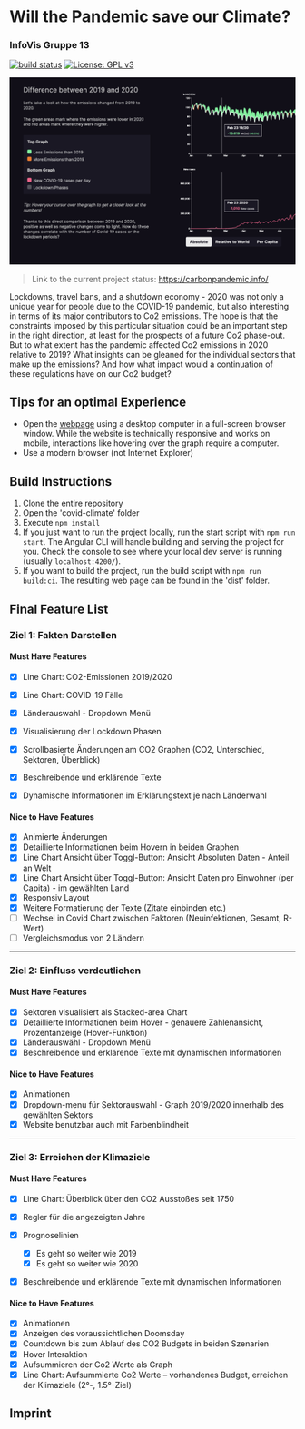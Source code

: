 # Will the Pandemic save our Climate?

### InfoVis Gruppe 13

[![build status](https://github.com/timcreatedit/infovis-gruppe-13/workflows/Build/badge.svg)](https://github.com/timcreatedit/infovis-gruppe-13/actions) [![License: GPL v3](https://img.shields.io/badge/License-GPLv3-blue.svg)](https://www.gnu.org/licenses/gpl-3.0)

![Screenshot](./Screenshot.png)

>  Link to the current project status: https://carbonpandemic.info/



Lockdowns, travel bans, and a shutdown economy - 2020 was not only a unique year for people due to the COVID-19 pandemic, but also interesting in terms of its major contributors to Co2 emissions.
The hope is that the constraints imposed by this particular situation could be an important step in the right direction, at least for the prospects of a future Co2 phase-out.
But to what extent has the pandemic affected Co2 emissions in 2020 relative to 2019? What insights can be gleaned for the individual sectors that make up the emissions?
And how what impact would a continuation of these regulations have on our Co2 budget?

## Tips for an optimal Experience

- Open the [webpage](https://carbonpandemic.info/) using a desktop computer in a full-screen browser window. While the website is technically responsive and works on mobile, interactions like hovering over the graph require a computer.
- Use a modern browser (not Internet Explorer)

## Build Instructions

1. Clone the entire repository
2. Open the 'covid-climate' folder
3. Execute ``npm install``
4. If you just want to run the project locally, run the start script with  ``npm run start``. The Angular CLI will handle building and serving the project for you. Check the console to see where your local dev server is running (usually ``localhost:4200/``).
5. If you want to build the project, run the build script with ``npm run build:ci``. The resulting web page can be found in the 'dist' folder.
## Final Feature List

### Ziel 1: Fakten Darstellen

#### Must Have Features

- [X] Line Chart: CO2-Emissionen 2019/2020
- [X] Line Chart: COVID-19 Fälle
- [X] Länderauswahl - Dropdown Menü
- [X] Visualisierung der Lockdown Phasen
- [X] Scrollbasierte Änderungen am CO2 Graphen (CO2, Unterschied, Sektoren, Überblick)
- [X] Beschreibende und erklärende Texte
- [X] Dynamische Informationen im Erklärungstext je nach Länderwahl


#### Nice to Have Features

- [X] Animierte Änderungen
- [X] Detaillierte Informationen beim Hovern in beiden Graphen
- [X] Line Chart Ansicht über Toggl-Button: Ansicht Absoluten Daten - Anteil an Welt
- [X] Line Chart Ansicht über Toggl-Button: Ansicht Daten pro Einwohner (per Capita) - im gewählten Land
- [X] Responsiv Layout
- [X] Weitere Formatierung der Texte (Zitate einbinden etc.)
- [ ] Wechsel in Covid Chart zwischen Faktoren (Neuinfektionen, Gesamt, R-Wert)
- [ ] Vergleichsmodus von 2 Ländern

***

### Ziel 2: Einfluss verdeutlichen

#### Must Have Features

- [x] Sektoren visualisiert als Stacked-area Chart
- [x] Detaillierte Informationen beim Hover - genauere Zahlenansicht, Prozentanzeige (Hover-Funktion)
- [x] Länderauswähl - Dropdown Menü
- [x] Beschreibende und erklärende Texte mit dynamischen Informationen

#### Nice to Have Features

- [x] Animationen
- [X] Dropdown-menu für Sektorauswahl - Graph 2019/2020 innerhalb des gewählten Sektors
- [X] Website benutzbar auch mit Farbenblindheit

***

### Ziel 3: Erreichen der Klimaziele

#### Must Have Features

- [x] Line Chart: Überblick über den CO2 Ausstoßes seit 1750 
- [x] Regler für die angezeigten Jahre
- [x] Prognoselinien
  - [x] Es geht so weiter wie 2019
  - [x] Es geht so weiter wie 2020
- [x] Beschreibende und erklärende Texte mit dynamischen Informationen


#### Nice to Have Features

- [x] Animationen
- [X] Anzeigen des voraussichtlichen Doomsday
- [X] Countdown bis zum Ablauf des CO2 Budgets in beiden Szenarien
- [x] Hover Interaktion
- [X] Aufsummieren der Co2 Werte als Graph
- [X] Line Chart: Aufsummierte Co2 Werte – vorhandenes Budget, erreichen der Klimaziele (2°-, 1.5°-Ziel)

## Imprint
